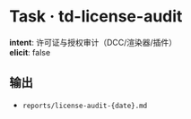 # Task · td-license-audit

**intent**: 许可证与授权审计（DCC/渲染器/插件）  
**elicit**: false

## 输出

- `reports/license-audit-{date}.md`
